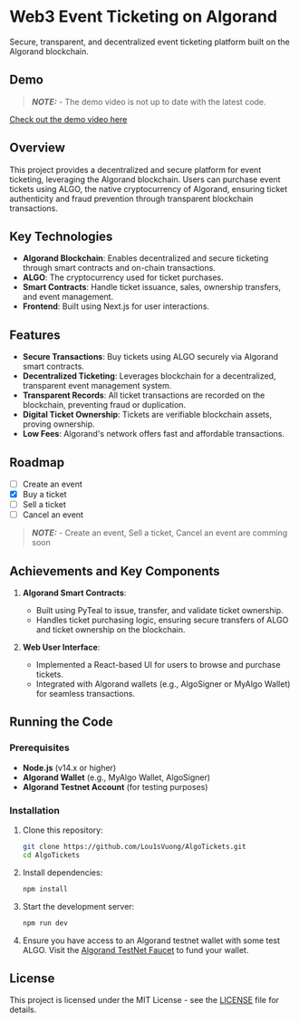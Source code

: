 
# Web3 Event Ticketing on Algorand

Secure, transparent, and decentralized event ticketing platform built on the Algorand blockchain.

## Demo

> **_NOTE:_**  - The demo video is not up to date with the latest code.

[Check out the demo video here](https://www.youtube.com/watch?v=Jvo0XGCm8wE)

## Overview

This project provides a decentralized and secure platform for event ticketing, leveraging the Algorand blockchain. Users can purchase event tickets using ALGO, the native cryptocurrency of Algorand, ensuring ticket authenticity and fraud prevention through transparent blockchain transactions.

## Key Technologies

- **Algorand Blockchain**: Enables decentralized and secure ticketing through smart contracts and on-chain transactions.
- **ALGO**: The cryptocurrency used for ticket purchases.
- **Smart Contracts**: Handle ticket issuance, sales, ownership transfers, and event management.
- **Frontend**: Built using Next.js for user interactions.


## Features

- **Secure Transactions**: Buy tickets using ALGO securely via Algorand smart contracts.
- **Decentralized Ticketing**: Leverages blockchain for a decentralized, transparent event management system.
- **Transparent Records**: All ticket transactions are recorded on the blockchain, preventing fraud or duplication.
- **Digital Ticket Ownership**: Tickets are verifiable blockchain assets, proving ownership.
- **Low Fees**: Algorand's network offers fast and affordable transactions.

## Roadmap

- [ ] Create an event
- [x] Buy a ticket
- [ ] Sell a ticket
- [ ] Cancel an event

> **_NOTE:_**  - Create an event, Sell a ticket, Cancel an event are comming soon

## Achievements and Key Components

1. **Algorand Smart Contracts**: 
   - Built using PyTeal to issue, transfer, and validate ticket ownership.
   - Handles ticket purchasing logic, ensuring secure transfers of ALGO and ticket ownership on the blockchain.

2. **Web User Interface**:
   - Implemented a React-based UI for users to browse and purchase tickets.
   - Integrated with Algorand wallets (e.g., AlgoSigner or MyAlgo Wallet) for seamless transactions.


## Running the Code

### Prerequisites

- **Node.js** (v14.x or higher)
- **Algorand Wallet** (e.g., MyAlgo Wallet, AlgoSigner)
- **Algorand Testnet Account** (for testing purposes)

### Installation

1. Clone this repository:
   ```bash
   git clone https://github.com/Lou1sVuong/AlgoTickets.git
   cd AlgoTickets
   ```

2. Install dependencies:

   ```bash
   npm install

   ```

3. Start the development server:

   ```bash
   npm run dev
   ```

5. Ensure you have access to an Algorand testnet wallet with some test ALGO. Visit the [Algorand TestNet Faucet](https://bank.testnet.algorand.network) to fund your wallet.

## License

This project is licensed under the MIT License - see the [LICENSE](LICENSE) file for details.
